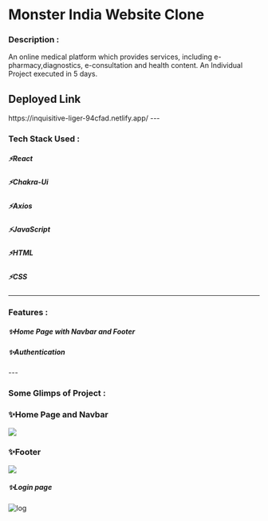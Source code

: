 <h1>Monster India Website Clone</h1>
 
 <h3>Description :</h3>
An online medical platform which provides services, including e-pharmacy,diagnostics, e-consultation and health content. 
An Individual Project executed in 5 days.

<h2>Deployed Link</h2>
https://inquisitive-liger-94cfad.netlify.app/
 ---

<h3>Tech Stack Used :</h3>
<h5>⚡React</h5>
<h5>⚡Chakra-Ui</h5>
<h5>⚡Axios</h5>
<h5>⚡JavaScript</h5>
<h5>⚡HTML</h5>
<h5>⚡CSS</h5>

---

<h3>Features :</h3>
<h5>✨Home Page with Navbar and Footer</h5>
<h5>✨Authentication</h5>
---
 <h3>Some Glimps of Project :</h3>

<h3>✨Home Page and Navbar</h3>

<img src="https://user-images.githubusercontent.com/110054999/214126690-e4d11e4b-bb8f-4b9e-a5ac-4b36ba7e475d.png"/>

<h3>✨Footer</h3>
<img src="https://user-images.githubusercontent.com/110054999/214126910-d45c6290-c9fd-4664-aad8-e63192e8e678.png"/>

<h5>✨Login page</h5>
<img src="https://user-images.githubusercontent.com/110054999/214127112-f9f13fea-b902-47d3-8a37-3b2e967c3c78.png" alt="log"/>
